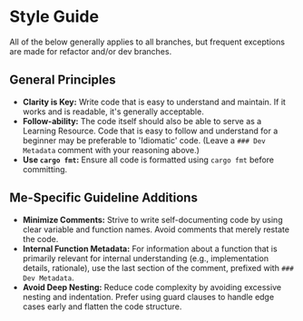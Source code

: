 # Style Guide

All of the below generally applies to all branches, but frequent exceptions are made for refactor and/or dev branches.

## General Principles

- **Clarity is Key:** Write code that is easy to understand and maintain. If it works and is readable, it's generally acceptable.
- **Follow-ability:** The code itself should also be able to serve as a Learning Resource. Code that is easy to follow and understand for a beginner may be preferable to 'Idiomatic' code. (Leave a `### Dev Metadata` comment with your reasoning above.)
- **Use `cargo fmt`:** Ensure all code is formatted using `cargo fmt` before committing.

## Me-Specific Guideline Additions

- **Minimize Comments:** Strive to write self-documenting code by using clear variable and function names. Avoid comments that merely restate the code.
- **Internal Function Metadata:** For information about a function that is primarily relevant for internal understanding (e.g., implementation details, rationale), use the last section of the comment, prefixed with `### Dev Metadata`.
- **Avoid Deep Nesting:** Reduce code complexity by avoiding excessive nesting and indentation. Prefer using guard clauses to handle edge cases early and flatten the code structure.

